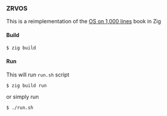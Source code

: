 ### ZRVOS

This is a reimplementation of the [OS on 1,000 lines](https://operating-system-in-1000-lines.vercel.app) book in Zig


#### Build

```bash
$ zig build
```

#### Run
This will run `run.sh` script

```bash
$ zig build run
```

or simply run

```bash
$ ./run.sh
```
